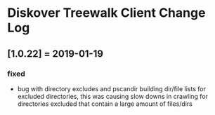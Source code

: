 # Diskover Treewalk Client Change Log

## [1.0.22] = 2019-01-19
### fixed
- bug with directory excludes and pscandir building dir/file lists for excluded directories, this was causing slow downs in crawling for directories excluded that contain a large amount of files/dirs
